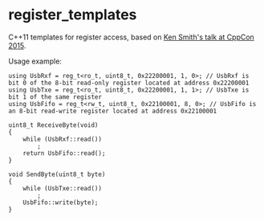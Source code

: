 # register_templates
C++11 templates for register access, based on [Ken Smith's talk at CppCon 2015](https://github.com/kensmith/cppmmio).

Usage example:

	using UsbRxf = reg_t<ro_t, uint8_t, 0x22200001, 1, 0>; // UsbRxf is bit 0 of the 8-bit read-only register located at address 0x22200001
	using UsbTxe = reg_t<ro_t, uint8_t, 0x22200001, 1, 1>; // UsbTxe is bit 1 of the same register
	using UsbFifo = reg_t<rw_t, uint8_t, 0x22100001, 8, 0>; // UsbFifo is an 8-bit read-write register located at address 0x22100001
	
	uint8_t ReceiveByte(void)
	{
		while (UsbRxf::read())
			;
		return UsbFifo::read();
	}
	
	void SendByte(uint8_t byte)
	{
		while (UsbTxe::read())
			;
		UsbFifo::write(byte);
	}
